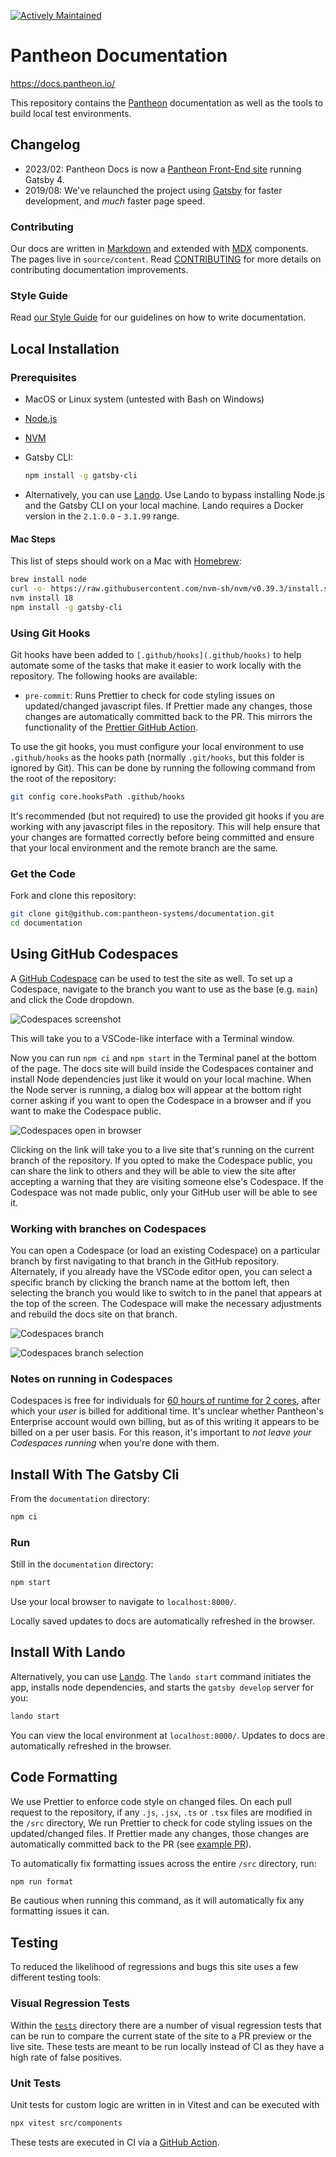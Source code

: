 [![Actively Maintained](https://img.shields.io/badge/Pantheon-Actively_Maintained-yellow?logo=pantheon&color=FFDC28)](https://docs.pantheon.io/oss-support-levels#actively-maintained-support)

Pantheon Documentation
======================

https://docs.pantheon.io/

This repository contains the [Pantheon](https://pantheon.io) documentation as well as the tools to build local test environments.

## Changelog
 - 2023/02: Pantheon Docs is now a [Pantheon Front-End site](https://docs.pantheon.io/guides/decoupled/overview) running Gatsby 4.
 - 2019/08: We've relaunched the project using [Gatsby](https://www.gatsbyjs.org) for faster development, and _much_ faster page speed.

### Contributing

Our docs are written in [Markdown](https://daringfireball.net/projects/markdown/) and extended with [MDX](https://github.com/mdx-js/mdx) components. The pages live in `source/content`. Read [CONTRIBUTING](<CONTRIBUTING.md>) for more details on contributing documentation improvements.

### Style Guide

Read [our Style Guide](https://docs.pantheon.io/style-guide) for our guidelines on how to write documentation.

## Local Installation

### Prerequisites

 - MacOS or Linux system (untested with Bash on Windows)
 - [Node.js](https://nodejs.org/en/)
 - [NVM](https://github.com/nvm-sh/nvm#installing-and-updating)
 - Gatsby CLI:

   ```bash
   npm install -g gatsby-cli
    ```

 - Alternatively, you can use [Lando](https://docs.lando.dev). Use Lando to bypass installing Node.js and the Gatsby CLI on your local machine. Lando requires a Docker version in the `2.1.0.0` - `3.1.99` range.

#### Mac Steps

This list of steps should work on a Mac with [Homebrew](https://brew.sh/):

```bash
brew install node
curl -o- https://raw.githubusercontent.com/nvm-sh/nvm/v0.39.3/install.sh | bash
nvm install 18
npm install -g gatsby-cli
```

### Using Git Hooks
Git hooks have been added to `[.github/hooks](.github/hooks)` to help automate some of the tasks that make it easier to work locally with the repository. The following hooks are available:

- `pre-commit`: Runs Prettier to check for code styling issues on updated/changed javascript files. If Prettier made any changes, those changes are automatically committed back to the PR. This mirrors the functionality of the [Prettier GitHub Action](.github/workflows/prettier.yml).

To use the git hooks, you must configure your local environment to use `.github/hooks` as the hooks path (normally `.git/hooks`, but this folder is ignored by Git). This can be done by running the following command from the root of the repository:

```bash
git config core.hooksPath .github/hooks
```

It's recommended (but not required) to use the provided git hooks if you are working with any javascript files in the repository. This will help ensure that your changes are formatted correctly before being committed and ensure that your local environment and the remote branch are the same.

### Get the Code

Fork and clone this repository:

```bash
git clone git@github.com:pantheon-systems/documentation.git
cd documentation
```

## Using GitHub Codespaces

A [GitHub Codespace](https://github.com/features/codespaces) can be used to test the site as well. To set up a Codespace, navigate to the branch you want to use as the base (e.g. `main`) and click the Code dropdown.

![Codespaces screenshot](/source/images/assets/codespaces-setup.png)

This will take you to a VSCode-like interface with a Terminal window.

Now you can run `npm ci` and `npm start` in the Terminal panel at the bottom of the page. The docs site will build inside the Codespaces container and install Node dependencies just like it would on your local machine. When the Node server is running, a dialog box will appear at the bottom right corner asking if you want to open the Codespace in a browser and if you want to make the Codespace public.

![Codespaces open in browser](/source/images/assets/codespaces-application-available.png)

Clicking on the link will take you to a live site that's running on the current branch of the repository. If you opted to make the Codespace public, you can share the link to others and they will be able to view the site after accepting a warning that they are visiting someone else's Codespace. If the Codespace was not made public, only your GitHub user will be able to see it.

### Working with branches on Codespaces
You can open a Codespace (or load an existing Codespace) on a particular branch by first navigating to that branch in the GitHub repository. Alternately, if you already have the VSCode editor open, you can select a specific branch by clicking the branch name at the bottom left, then selecting the branch you would like to switch to in the panel that appears at the top of the screen. The Codespace will make the necessary adjustments and rebuild the docs site on that branch.

![Codespaces branch](/source/images/assets/codespaces-branch.png)

![Codespaces branch selection](/source/images/assets/codespaces-branch-list.png)

### Notes on running in Codespaces

Codespaces is free for individuals for [60 hours of runtime for 2 cores](https://github.com/features/codespaces#pricing), after which your _user_ is billed for additional time. It's unclear whether Pantheon's Enterprise account would own billing, but as of this writing it appears to be billed on a per user basis. For this reason, it's important to _not leave your Codespaces running_ when you're done with them.

## Install With The Gatsby Cli

From the `documentation` directory:

```bash
npm ci
```

### Run

Still in the `documentation` directory:

```bash
npm start
```

Use your local browser to navigate to `localhost:8000/`.

Locally saved updates to docs are automatically refreshed in the browser.

## Install With Lando

Alternatively, you can use [Lando](https://gist.github.com/tormi/a8b8fc39f9481373b24dc94cb8d2ee31). The `lando start` command initiates the app, installs node dependencies, and starts the `gatsby develop` server for you:

```bash
lando start
```

You can view the local environment at `localhost:8000/`. Updates to docs are automatically refreshed in the browser.

## Code Formatting
We use Prettier to enforce code style on changed files. On each pull request to the repository, if any `.js`, `.jsx`, `.ts` or `.tsx` files are modified in the `/src` directory, We run Prettier to check for code styling issues on the updated/changed files. If Prettier made any changes, those changes are automatically committed back to the PR (see [example PR](https://github.com/pantheon-systems/documentation/pull/9180#issuecomment-2292403319)).


To automatically fix formatting issues across the entire `/src` directory, run:
```bash
npm run format
```
Be cautious when running this command, as it will automatically fix any formatting issues it can.

## Testing

To reduced the likelihood of regressions and bugs this site uses a few different testing tools:

### Visual Regression Tests

Within the [`tests`](/tests/) directory there are a number of visual regression tests that can be run to compare the current state of the site to a PR preview or the live site.
These tests are meant to be run locally instead of CI as they have a high rate of false positives.

### Unit Tests

Unit tests for custom logic are written in in Vitest and can be executed with

```bash
npx vitest src/components
```

These tests are executed in CI via a [GitHub Action](.github/workflows/vitest.yml).
